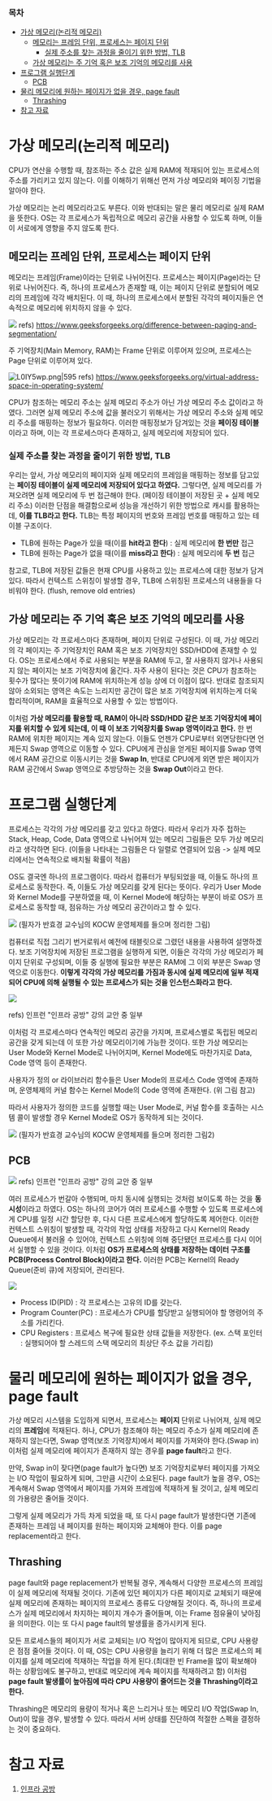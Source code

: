 ### **목차**
- [가상 메모리(논리적 메모리)](#가상-메모리(논리적-메모리))
    - [메모리는 프레임 단위, 프로세스는 페이지 단위](#메모리는-프레임-단위,-프로세스는-페이지-단위)
        - [실제 주소를 찾는 과정을 줄이기 위한 방법, TLB](#실제-주소를-찾는-과정을-줄이기-위한-방법,-tlb)
    - [가상 메모리는 주 기억 혹은 보조 기억의 메모리를 사용](#가상-메모리는-주-기억-혹은-보조-기억의-메모리를-사용)
- [프로그램 실행단계](#프로그램-실행단계)
    - [PCB](#pcb)
- [물리 메모리에 원하는 페이지가 없을 경우, page fault](#물리-메모리에-원하는-페이지가-없을-경우,-page-fault)
    - [Thrashing](#thrashing)
- [참고 자료](#참고-자료)

# 가상 메모리(논리적 메모리)

CPU가 연산을 수행할 때, 참조하는 주소 값은 실제 RAM에 적재되어 있는 프로세스의 주소를 가리키고 있지 않는다. 이를 이해하기 위해선 먼저 가상 메모리와 페이징 기법을 알아야 한다.

가상 메모리는 논리 메모리라고도 부른다. 이와 반대되는 말은 물리 메모리로 실제 RAM을 뜻한다.
OS는 각 프로세스가 독립적으로 메모리 공간을 사용할 수 있도록 하며, 이들이 서로에게 영향을 주지 않도록 한다.

## 메모리는 프레임 단위, 프로세스는 페이지 단위

메모리는 프레임(Frame)이라는 단위로 나뉘어진다. 프로세스는 페이지(Page)라는 단위로 나뉘어진다. 즉, 하나의 프로세스가 존재할 때, 이는 페이지 단위로 분할되어 메모리의 프레임에 각각 배치된다. 이 때, 하나의 프로세스에서 분할된 각각의 페이지들은 연속적으로 메모리에 위치하지 않을 수 있다.

![](https://i.imgur.com/jbpZfhq.png)
refs) https://www.geeksforgeeks.org/difference-between-paging-and-segmentation/

주 기억장치(Main Memory, RAM)는 Frame 단위로 이루어져 있으며, 프로세스는 Page 단위로 이루어져 있다.

![L0IY5wp.png|595](https://i.imgur.com/L0IY5wp.png)
refs) https://www.geeksforgeeks.org/virtual-address-space-in-operating-system/

CPU가 참조하는 메모리 주소는 실제 메모리 주소가 아닌 가상 메모리 주소 값이라고 하였다. 그러면 실제 메모리 주소에 값을 불러오기 위해서는 가상 메모리 주소와 실제 메모리 주소를 매핑하는 정보가 필요하다. 이러한 매핑정보가 담겨있는 것을 **페이징 테이블**이라고 하며, 이는 각 프로세스마다 존재하고, 실제 메모리에 저장되어 있다.

### 실제 주소를 찾는 과정을 줄이기 위한 방법, TLB

우리는 앞서, 가상 메모리의 페이지와 실제 메모리의 프레임을 매핑하는 정보를 담고있는 **페이징 테이블이 실제 메모리에 저장되어 있다고 하였다.** 그렇다면, 실제 메모리를 가져오려면 실제 메모리에 두 번 접근해야 한다. (페이징 테이블이 저장된 곳 + 실제 메모리 주소) 이러한 단점을 해결함으로써 성능을 개선하기 위한 방법으로 캐시를 활용하는데, **이를 TLB라고 한다.** TLB는 특정 페이지의 번호와 프레임 번호를 매핑하고 있는 테이블 구조이다.

- TLB에 원하는 Page가 있을 때(이를 **hit라고 한다**) : 실제 메모리에 **한 번만** 접근
- TLB에 원하는 Page가 없을 때(이를 **miss라고 한다**) : 실제 메모리에 **두 번** 접근

참고로, TLB에 저장된 값들은 현재 CPU를 사용하고 있는 프로세스에 대한 정보가 담겨있다. 따라서 컨텍스트 스위칭이 발생할 경우, TLB에 스위칭된 프로세스의 내용들을 다 비워야 한다. (flush, remove old entries)

## 가상 메모리는 주 기억 혹은 보조 기억의 메모리를 사용

가상 메모리는 각 프로세스마다 존재하며, 페이지 단위로 구성된다. 이 때, 가상 메모리의 각 페이지는 주 기억장치인 RAM 혹은 보조 기억장치인 SSD/HDD에 존재할 수 있다. OS는 프로세스에서 주로 사용되는 부분을 RAM에 두고, 잘 사용하지 않거나 사용되지 않는 페이지는 보조 기억장치에 옮긴다. 자주 사용이 된다는 것은 CPU가 참조하는 횟수가 많다는 뜻이기에 RAM에 위치하는게 성능 상에 더 이점이 많다. 반대로 참조되지 않아 소외되는 영역은 속도는 느리지만 공간이 많은 보조 기억장치에 위치하는게 더욱 합리적이며, RAM을 효율적으로 사용할 수 있는 방법이다.

이처럼 **가상 메모리를 활용할 때, RAM이 아니라 SSD/HDD 같은 보조 기억장치에 페이지를 위치할 수 있게 되는데, 이 때 이 보조 기억장치를 Swap 영역이라고 한다.** 한 번 RAM에 위치한 페이지는 계속 있지 않는다. 이들도 언젠가 CPU로부터 외면당한다면 언제든지 Swap 영역으로 이동할 수 있다. CPU에게 관심을 얻게된 페이지를 Swap 영역에서 RAM 공간으로 이동시키는 것을 **Swap In**, 반대로 CPU에게 외면 받은 페이지가 RAM 공간에서 Swap 영역으로 추방당하는 것을 **Swap Out**이라고 한다.

# 프로그램 실행단계

프로세스는 각각의 가상 메모리를 갖고 있다고 하였다. 따라서 우리가 자주 접하는 Stack, Heap, Code, Data 영역으로 나뉘어져 있는 메모리 그림들은 모두 가상 메모리라고 생각하면 된다.
(이들을 나타내는 그림들은 다 일렬로 연결되어 있음 -> 실제 메모리에서는 연속적으로 배치될 확률이 적음)

OS도 결국엔 하나의 프로그램이다. 따라서 컴퓨터가 부팅되었을 때, 이들도 하나의 프로세스로 동작한다. 즉, 이들도 가상 메모리를 갖게 된다는 뜻이다. 우리가 User Mode와 Kernel Mode를 구분하였을 때, 이 Kernel Mode에 해당하는 부분이 바로 OS가 프로세스로 동작할 때, 점유하는 가상 메모리 공간이라고 할 수 있다.

![](https://i.imgur.com/SlkZPxV.png)
(필자가 반효경 교수님의 KOCW 운영체제를 들으며 정리한 그림)

컴퓨터로 직접 그리기 번거로워서 예전에 태블릿으로 그렸던 내용을 사용하여 설명하겠다.
보조 기억장치에 저장된 프로그램을 실행하게 되면, 이들은 각각의 가상 메모리가 페이지 단위로 구성되며, 이들 중 실행에 필요한 부분은 RAM에 그 이외 부분은 Swap 영역으로 이동한다. **이렇게 각각의 가상 메모리를 가짐과 동시에 실제 메모리에 일부 적재되어 CPU에 의해 실행될 수 있는 프로세스가 되는 것을 인스턴스화라고 한다.**

![](https://i.imgur.com/E0ImMdG.png)

refs) 인프런 "인프라 공방" 강의 교안 중 일부

이처럼 각 프로세스마다 연속적인 메모리 공간을 가지며, 프로세스별로 독립된 메모리 공간을 갖게 되는데 이 또한 가상 메모리이기에 가능한 것이다. 또한 가상 메모리는 User Mode와 Kernel Mode로 나뉘어지며, Kernel Mode에도 마찬가지로 Data, Code 영역 등이 존재한다.

사용자가 정의 or 라이브러리 함수들은 User Mode의 프로세스 Code 영역에 존재하며, 운영체제의 커널 함수는 Kernel Mode의 Code 영역에 존재한다. (위 그림 참고)

따라서 사용자가 정의한 코드를 실행할 때는 User Mode로, 커널 함수를 호출하는 시스템 콜이 발생할 경우 Kernel Mode로 OS가 동작하게 되는 것이다.

![](https://i.imgur.com/klzhCYv.png)
(필자가 반효경 교수님의 KOCW 운영체제를 들으며 정리한 그림2)

## PCB

![](https://i.imgur.com/RmnQfqA.png)
refs) 인프런 "인프라 공방" 강의 교안 중 일부

여러 프로세스가 번갈아 수행되며, 마치 동시에 실행되는 것처럼 보이도록 하는 것을 **동시성**이라고 하였다. OS는 하나의 코어가 여러 프로세스를 수행할 수 있도록 프로세스에게 CPU를 일정 시간 할당한 후, 다시 다른 프로세스에게 할당하도록 제어한다. 이러한 컨텍스트 스위칭이 발생할 때, 각각의 작업 상태를 저장하고 다시 Kernel의 Ready Queue에서 불러올 수 있어야, 컨텍스트 스위칭에 의해 중단됐던 프로세스를 다시 이어서 실행할 수 있을 것이다. 이처럼 **OS가 프로세스의 상태를 저장하는 데이터 구조를 PCB(Process Control Block)이라고 한다.** 이러한 PCB는 Kernel의 Ready Queue(준비 큐)에 저장되어, 관리된다.

![](https://i.imgur.com/HSJrLVh.png)

- Process ID(PID) : 각 프로세스는 고유의 ID를 갖는다.
- Program Counter(PC) : 프로세스가 CPU를 할당받고 실행되어야 할 명령어의 주소를 가리킨다.
- CPU Registers : 프로세스 복구에 필요한 상태 값들을 저장한다. (ex. 스택 포인터 : 실행되어야 할 스레드의 스택 메모리의 최상단 주소 값을 가리킴)

# 물리 메모리에 원하는 페이지가 없을 경우, page fault

가상 메모리 시스템을 도입하게 되면서, 프로세스는 **페이지** 단위로 나뉘어져, 실제 메모리의 **프레임**에 적재된다. 허나, CPU가 참조해야 하는 메모리 주소가 실제 메모리에 존재하지 않는다면, Swap 영역(보조 기억장치)에서 페이지를 가져와야 한다.(Swap in) 이처럼 실제 메모리에 페이지가 존재하지 않는 경우를 **page fault**라고 한다.

만약, Swap in이 잦다면(page fault가 높다면) 보조 기억장치로부터 페이지를 가져오는 I/O 작업이 필요하게 되며, 그만큼 시간이 소요된다. page fault가 높을 경우, OS는 계속해서 Swap 영역에서 페이지를 가져와 프레임에 적재하게 될 것이고, 실제 메모리의 가용량은 줄어들 것이다.

그렇게 실제 메모리가 가득 차게 되었을 때, 또 다시 page fault가 발생한다면 기존에 존재하는 프레임 내 페이지를 원하는 페이지와 교체해야 한다. 이를 page replacement라고 한다.

## Thrashing

page fault와 page replacement가 반복될 경우, 계속해서 다양한 프로세스의 프레임이 실제 메모리에 적재될 것이다. 기존에 있던 페이지가 다른 페이지로 교체되기 때문에 실제 메모리에 존재하는 페이지의 프로세스 종류도 다양해질 것이다. 즉, 하나의 프로세스가 실제 메모리에서 차지하는 페이지 개수가 줄어들며, 이는 Frame 점유율이 낮아짐을 의미한다. 이는 또 다시 page fault의 발생률을 증가시키게 된다.

모든 프로세스들의 페이지가 서로 교체되는 I/O 작업이 많아지게 되므로, CPU 사용량은 점점 줄어들 것이다. 이 때, OS는 CPU 사용량을 늘리기 위해 더 많은 프로세스의 페이지를 실제 메모리에 적재하는 작업을 하게 된다.(최대한 빈 Frame을 많이 확보해야 하는 상황임에도 불구하고, 반대로 메모리에 계속 페이지를 적재하려고 함) 이처럼 **page fault 발생률이 높아짐에 따라 CPU 사용량이 줄어드는 것을 Thrashing이라고 한다.**

Thrashing은 메모리의 용량이 적거나 혹은 느리거나 또는 메모리 I/O 작업(Swap In, Out)이 많을 경우, 발생할 수 있다. 따라서 서버 상태를 진단하여 적절한 스펙을 결정하는 것이 중요하다.

# 참고 자료
1. [인프라 공방](https://www.inflearn.com/course/%EC%9D%B8%ED%94%84%EB%9D%BC-%EA%B3%B5%EB%B0%A9-%EC%84%9C%EB%B9%84%EC%8A%A4-%EB%A7%8C%EB%93%A4%EA%B8%B0/dashboard)